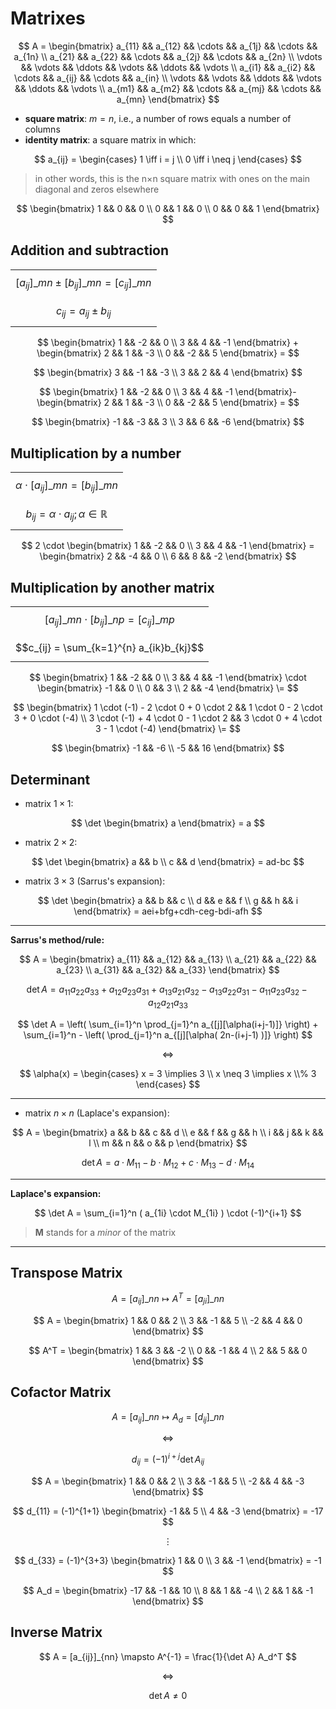 # Matrixes

$$
A = \begin{bmatrix}
a_{11} && a_{12} && \cdots && a_{1j} && \cdots && a_{1n} \\
a_{21} && a_{22} && \cdots && a_{2j} && \cdots && a_{2n} \\
\vdots && \vdots && \ddots && \vdots && \ddots && \vdots \\
a_{i1} && a_{i2} && \cdots && a_{ij} && \cdots && a_{in} \\
\vdots && \vdots && \ddots && \vdots && \ddots && \vdots \\
a_{m1} && a_{m2} && \cdots && a_{mj} && \cdots && a_{mn} 
\end{bmatrix}
$$

- **square matrix**: $m = n$, i.e., a number of rows equals a number of columns
- **identity matrix**: a square matrix in which:

$$
a_{ij} = \begin{cases}
1 \iff i = j
\\
0 \iff i \neq j
\end{cases}
$$

> in other words, this is the n×n square matrix with ones on the main diagonal and zeros elsewhere

$$
\begin{bmatrix}
1 && 0 && 0
\\
0 && 1 && 0
\\
0 && 0 && 1
\end{bmatrix}
$$

## Addition and subtraction

||
|-|
| $$[a_{ij}]\_{mn} \pm [b_{ij}]\_{mn} = [c_{ij}]\_{mn}$$ |
| $$c_{ij} = a_{ij} \pm b_{ij}$$ |

$$
\begin{bmatrix}
1 && -2 && 0 \\
3 && 4 && -1
\end{bmatrix}
+
\begin{bmatrix}
2 && 1 && -3 \\
0 && -2 && 5
\end{bmatrix} =
$$

$$
\begin{bmatrix}
3 && -1 && -3
\\
3 && 2 && 4
\end{bmatrix}
$$

$$
\begin{bmatrix}
1 && -2 && 0 \\
3 && 4 && -1
\end{bmatrix}-
\begin{bmatrix}
2 && 1 && -3
\\
0 && -2 && 5
\end{bmatrix} =
$$

$$
\begin{bmatrix}
-1 && -3 && 3
\\
3 && 6 && -6
\end{bmatrix}
$$

## Multiplication by a number

||
|-|
| $$\alpha \cdot [a_{ij}]\_{mn} = [b_{ij}]\_{mn}$$ |
| $$b_{ij} = \alpha \cdot a_{ij}; \alpha \in \mathbb{R}$$ |

$$
2 \cdot
\begin{bmatrix}
1 && -2 && 0
\\
3 && 4 && -1
\end{bmatrix} =
\begin{bmatrix}
2 && -4 && 0
\\
6 && 8 && -2
\end{bmatrix}
$$

## Multiplication by another matrix

||
|--|
| $$[a_{ij}]\_{mn} \cdot [b_{ij}]\_{np} = [c_{ij}]\_{mp}$$ |
| $$c_{ij} = \sum_{k=1}^{n} a_{ik}b_{kj}$$ |

$$
\begin{bmatrix}
1 && -2 && 0
\\
3 && 4 && -1
\end{bmatrix}
\cdot
\begin{bmatrix}
-1 && 0
\\
0 && 3
\\
2 && -4
\end{bmatrix}
\=
$$

$$
\begin{bmatrix}
1 \cdot (-1) - 2 \cdot 0 + 0 \cdot 2
&&
1 \cdot 0 - 2 \cdot 3 + 0 \cdot (-4)
\\
3 \cdot (-1) + 4 \cdot 0 - 1 \cdot 2
&&
3 \cdot 0 + 4 \cdot 3 - 1 \cdot (-4)
\end{bmatrix}
\=
$$

$$
\begin{bmatrix}
-1 && -6
\\
-5 && 16
\end{bmatrix}
$$

## Determinant

* matrix $1 \times 1$:

$$
\det
\begin{bmatrix}
a
\end{bmatrix} =
a
$$

* matrix $2 \times 2$:

$$
\det
\begin{bmatrix}
a && b
\\
c && d
\end{bmatrix} =
ad-bc
$$

* matrix $3 \times 3$ (Sarrus's expansion):

$$
\det
\begin{bmatrix}
a && b && c
\\
d && e && f
\\
g && h && i
\end{bmatrix} =
aei+bfg+cdh-ceg-bdi-afh
$$

----

**Sarrus's method/rule:**

$$
A = \begin{bmatrix}
a_{11} && a_{12} && a_{13}
\\
a_{21} && a_{22} && a_{23}
\\
a_{31} && a_{32} && a_{33}
\end{bmatrix}
$$

$$
\det A =
a_{11}a_{22}a_{33} +
a_{12}a_{23}a_{31} +
a_{13}a_{21}a_{32} -
a_{13}a_{22}a_{31} -
a_{11}a_{23}a_{32} -
a_{12}a_{21}a_{33}
$$

$$
\det A = \left(
\sum_{i=1}^n \prod_{j=1}^n
a_{[j][\alpha(i+j-1)]}
\right) +
\sum_{i=1}^n - \left(
\prod_{j=1}^n a_{[j][\alpha(
2n-(i+j-1)
)]}
\right)
$$

$$
\iff
$$

$$
\alpha(x) = \begin{cases}
x = 3 \implies 3
\\
x \neq 3 \implies x \\% 3
\end{cases}
$$

----

* matrix $n \times n$ (Laplace's expansion):

$$
A = \begin{bmatrix}
a && b && c && d
\\
e && f && g && h
\\
i && j && k && l
\\
m && n && o && p
\end{bmatrix}
$$

$$
\det A = a \cdot M_{11} - b \cdot M_{12} + c \cdot M_{13} - d \cdot M_{14}
$$

----

**Laplace's expansion:**

$$
\det A = \sum_{i=1}^n (
a_{1i} \cdot M_{1i}
) \cdot (-1)^{i+1}
$$

> **M** stands for a *minor* of the matrix

----

## Transpose Matrix

$$
A = [a_{ij}]\_{nn} \mapsto
A^T = [a_{ji}]\_{nn}
$$

$$
A = \begin{bmatrix}
1 && 0 && 2
\\
3 && -1 && 5
\\
-2 && 4 && 0
\end{bmatrix}
$$

$$
A^T = \begin{bmatrix}
1 && 3 && -2
\\
0 && -1 && 4
\\
2 && 5 && 0
\end{bmatrix}
$$

## Cofactor Matrix

$$
A = [a_{ij}]\_{nn} \mapsto
A_d = [d_{ij}]\_{nn}
$$

$$
\iff
$$

$$
d_{ij} = (-1)^{i+j} \det A_{ij}
$$

$$
A = \begin{bmatrix}
1 && 0 && 2
\\
3 && -1 && 5
\\
-2 && 4 && -3
\end{bmatrix}
$$

$$
d_{11} = (-1)^{1+1}
\begin{bmatrix}
-1 && 5
\\
4 && -3
\end{bmatrix} = -17
$$

$$
\vdots
$$

$$
d_{33} = (-1)^{3+3}
\begin{bmatrix}
1 && 0
\\
3 && -1
\end{bmatrix} = -1
$$

$$
A_d = \begin{bmatrix}
-17 && -1 && 10
\\
8 && 1 && -4
\\
2 && 1 && -1
\end{bmatrix}
$$

## Inverse Matrix

$$
A = [a_{ij}]_{nn} \mapsto
A^{-1} = \frac{1}{\det A} A_d^T
$$

$$
\iff
$$

$$
\det A \neq 0
$$

